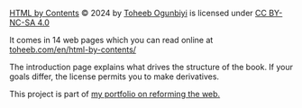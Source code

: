 
[HTML by Contents](https://www.toheeb.com/en/html-by-contents/)  © 2024 by [Toheeb Ogunbiyi](https://www.toheeb.com/en/designer/) is licensed under [CC BY-NC-SA 4.0](https://creativecommons.org/licenses/by-nc-sa/4.0/?ref=chooser-v1) 

It comes in 14 web pages which you can read online at [toheeb.com/en/html-by-contents/](https://www.toheeb.com/en/html-by-contents/) 

The introduction page explains what drives the structure of the book. If your goals differ, the license permits you to make derivatives.

This project is part of [my portfolio on reforming the web.](https://www.toheeb.com/en/portfolio/) 



